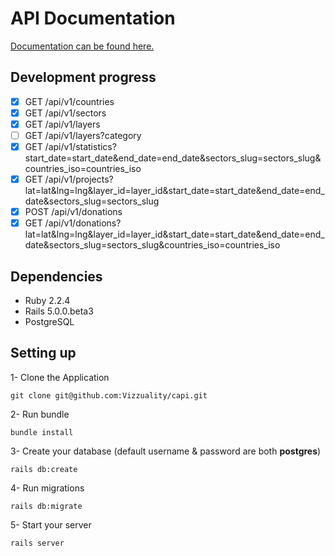 # API Documentation

[Documentation can be found here.](http://docs.careusa.apiary.io)

## Development progress

- [x] GET /api/v1/countries
- [x] GET /api/v1/sectors
- [x] GET /api/v1/layers
- [ ] GET /api/v1/layers?category
- [x] GET /api/v1/statistics?start_date=start_date&end_date=end_date&sectors_slug=sectors_slug&countries_iso=countries_iso
- [x] GET /api/v1/projects?lat=lat&lng=lng&layer_id=layer_id&start_date=start_date&end_date=end_date&sectors_slug=sectors_slug
- [x] POST /api/v1/donations
- [x] GET /api/v1/donations?lat=lat&lng=lng&layer_id=layer_id&start_date=start_date&end_date=end_date&sectors_slug=sectors_slug&countries_iso=countries_iso

## Dependencies

* Ruby 2.2.4
* Rails 5.0.0.beta3
* PostgreSQL

## Setting up

1- Clone the Application

`git clone git@github.com:Vizzuality/capi.git`

2- Run bundle

`bundle install`

3- Create your database (default username & password are both **postgres**)

`rails db:create`

4- Run migrations

`rails db:migrate`

5- Start your server

`rails server`
